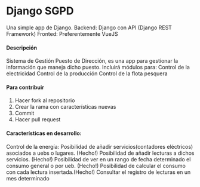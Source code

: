 # Django SGPD

Una simple app de Django.
Backend: Django con API (Django REST Framework)
Fronted: Preferentemente VueJS

#### Descripción

Sistema de Gestión Puesto de Dirección, es una app para gestionar la información que maneja dicho puesto.
Incluirá módulos para:
Control de la electricidad
Control de la producción
Control de la flota pesquera

#### Para contribuir

1. Hacer fork al repositorio
2. Crear la rama con características nuevas
3. Commit
4. Hacer pull request

#### Características en desarrollo:

Control de la energía:
Posibilidad de añadir servicios(contadores eléctricos) asociados a uebs o lugares. (Hecho!)
Posibilidad de añadir lecturas a dichos servicios. (Hecho!)
Posibilidad de ver en un rango de fecha determinado el consumo general o por ueb. (Hecho!)
Posibilidad de calcular el consumo con cada lectura insertada.(Hecho!)
Consultar el registro de lecturas en un mes determinado

